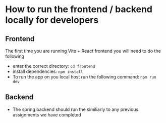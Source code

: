 # How to run the frontend / backend locally for developers

## Frontend
The first time you are running Vite + React frontend you will need to do the following
- enter the correct directory: `cd frontend`
- install dependencies: `npm install`
- To run the app on you local host run the following command: `npm run dev`

## Backend
- The spring backend should run the similiarly to any previous assignments we have completed